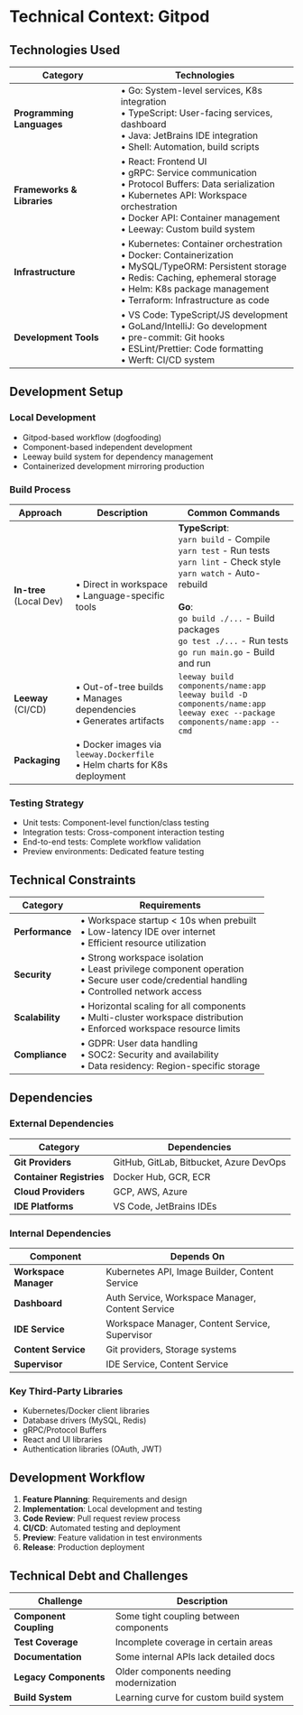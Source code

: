 # Technical Context: Gitpod

## Technologies Used

| Category | Technologies |
|----------|--------------|
| **Programming Languages** | • Go: System-level services, K8s integration<br>• TypeScript: User-facing services, dashboard<br>• Java: JetBrains IDE integration<br>• Shell: Automation, build scripts |
| **Frameworks & Libraries** | • React: Frontend UI<br>• gRPC: Service communication<br>• Protocol Buffers: Data serialization<br>• Kubernetes API: Workspace orchestration<br>• Docker API: Container management<br>• Leeway: Custom build system |
| **Infrastructure** | • Kubernetes: Container orchestration<br>• Docker: Containerization<br>• MySQL/TypeORM: Persistent storage<br>• Redis: Caching, ephemeral storage<br>• Helm: K8s package management<br>• Terraform: Infrastructure as code |
| **Development Tools** | • VS Code: TypeScript/JS development<br>• GoLand/IntelliJ: Go development<br>• pre-commit: Git hooks<br>• ESLint/Prettier: Code formatting<br>• Werft: CI/CD system |

## Development Setup

### Local Development
- Gitpod-based workflow (dogfooding)
- Component-based independent development
- Leeway build system for dependency management
- Containerized development mirroring production

### Build Process

| Approach | Description | Common Commands |
|----------|-------------|----------------|
| **In-tree** (Local Dev) | • Direct in workspace<br>• Language-specific tools | **TypeScript**:<br>`yarn build` - Compile<br>`yarn test` - Run tests<br>`yarn lint` - Check style<br>`yarn watch` - Auto-rebuild<br><br>**Go**:<br>`go build ./...` - Build packages<br>`go test ./...` - Run tests<br>`go run main.go` - Build and run |
| **Leeway** (CI/CD) | • Out-of-tree builds<br>• Manages dependencies<br>• Generates artifacts | `leeway build components/name:app`<br>`leeway build -D components/name:app`<br>`leeway exec --package components/name:app -- cmd` |
| **Packaging** | • Docker images via `leeway.Dockerfile`<br>• Helm charts for K8s deployment | |

### Testing Strategy
- Unit tests: Component-level function/class testing
- Integration tests: Cross-component interaction testing
- End-to-end tests: Complete workflow validation
- Preview environments: Dedicated feature testing

## Technical Constraints

| Category | Requirements |
|----------|-------------|
| **Performance** | • Workspace startup < 10s when prebuilt<br>• Low-latency IDE over internet<br>• Efficient resource utilization |
| **Security** | • Strong workspace isolation<br>• Least privilege component operation<br>• Secure user code/credential handling<br>• Controlled network access |
| **Scalability** | • Horizontal scaling for all components<br>• Multi-cluster workspace distribution<br>• Enforced workspace resource limits |
| **Compliance** | • GDPR: User data handling<br>• SOC2: Security and availability<br>• Data residency: Region-specific storage |

## Dependencies

### External Dependencies
| Category | Dependencies |
|----------|-------------|
| **Git Providers** | GitHub, GitLab, Bitbucket, Azure DevOps |
| **Container Registries** | Docker Hub, GCR, ECR |
| **Cloud Providers** | GCP, AWS, Azure |
| **IDE Platforms** | VS Code, JetBrains IDEs |

### Internal Dependencies
| Component | Depends On |
|-----------|------------|
| **Workspace Manager** | Kubernetes API, Image Builder, Content Service |
| **Dashboard** | Auth Service, Workspace Manager, Content Service |
| **IDE Service** | Workspace Manager, Content Service, Supervisor |
| **Content Service** | Git providers, Storage systems |
| **Supervisor** | IDE Service, Content Service |

### Key Third-Party Libraries
- Kubernetes/Docker client libraries
- Database drivers (MySQL, Redis)
- gRPC/Protocol Buffers
- React and UI libraries
- Authentication libraries (OAuth, JWT)

## Development Workflow
1. **Feature Planning**: Requirements and design
2. **Implementation**: Local development and testing
3. **Code Review**: Pull request review process
4. **CI/CD**: Automated testing and deployment
5. **Preview**: Feature validation in test environments
6. **Release**: Production deployment

## Technical Debt and Challenges
| Challenge | Description |
|-----------|-------------|
| **Component Coupling** | Some tight coupling between components |
| **Test Coverage** | Incomplete coverage in certain areas |
| **Documentation** | Some internal APIs lack detailed docs |
| **Legacy Components** | Older components needing modernization |
| **Build System** | Learning curve for custom build system |
